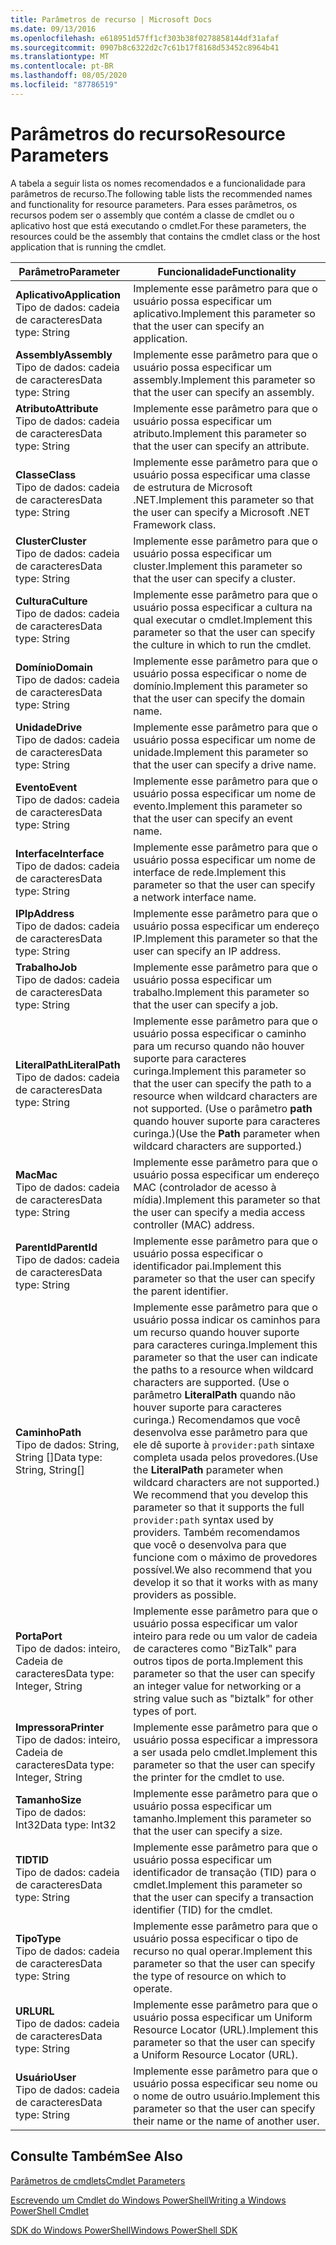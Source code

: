 ```yaml
---
title: Parâmetros de recurso | Microsoft Docs
ms.date: 09/13/2016
ms.openlocfilehash: e618951d57ff1cf303b38f0278858144df31afaf
ms.sourcegitcommit: 0907b8c6322d2c7c61b17f8168d53452c8964b41
ms.translationtype: MT
ms.contentlocale: pt-BR
ms.lasthandoff: 08/05/2020
ms.locfileid: "87786519"
---
```

# <a name="resource-parameters"></a><span data-ttu-id="ca10f-102">Parâmetros do recurso</span><span class="sxs-lookup"><span data-stu-id="ca10f-102">Resource Parameters</span></span>

<span data-ttu-id="ca10f-103">A tabela a seguir lista os nomes recomendados e a funcionalidade para parâmetros de recurso.</span><span class="sxs-lookup"><span data-stu-id="ca10f-103">The following table lists the recommended names and functionality for resource parameters.</span></span> <span data-ttu-id="ca10f-104">Para esses parâmetros, os recursos podem ser o assembly que contém a classe de cmdlet ou o aplicativo host que está executando o cmdlet.</span><span class="sxs-lookup"><span data-stu-id="ca10f-104">For these parameters, the resources could be the assembly that contains the cmdlet class or the host application that is running the cmdlet.</span></span>

|<span data-ttu-id="ca10f-105">Parâmetro</span><span class="sxs-lookup"><span data-stu-id="ca10f-105">Parameter</span></span>|<span data-ttu-id="ca10f-106">Funcionalidade</span><span class="sxs-lookup"><span data-stu-id="ca10f-106">Functionality</span></span>|
|---|---|
|<span data-ttu-id="ca10f-107">**Aplicativo**</span><span class="sxs-lookup"><span data-stu-id="ca10f-107">**Application**</span></span><br><span data-ttu-id="ca10f-108">Tipo de dados: cadeia de caracteres</span><span class="sxs-lookup"><span data-stu-id="ca10f-108">Data type: String</span></span>|<span data-ttu-id="ca10f-109">Implemente esse parâmetro para que o usuário possa especificar um aplicativo.</span><span class="sxs-lookup"><span data-stu-id="ca10f-109">Implement this parameter so that the user can specify an application.</span></span>|
|<span data-ttu-id="ca10f-110">**Assembly**</span><span class="sxs-lookup"><span data-stu-id="ca10f-110">**Assembly**</span></span><br><span data-ttu-id="ca10f-111">Tipo de dados: cadeia de caracteres</span><span class="sxs-lookup"><span data-stu-id="ca10f-111">Data type: String</span></span>|<span data-ttu-id="ca10f-112">Implemente esse parâmetro para que o usuário possa especificar um assembly.</span><span class="sxs-lookup"><span data-stu-id="ca10f-112">Implement this parameter so that the user can specify an assembly.</span></span>|
|<span data-ttu-id="ca10f-113">**Atributo**</span><span class="sxs-lookup"><span data-stu-id="ca10f-113">**Attribute**</span></span><br><span data-ttu-id="ca10f-114">Tipo de dados: cadeia de caracteres</span><span class="sxs-lookup"><span data-stu-id="ca10f-114">Data type: String</span></span>|<span data-ttu-id="ca10f-115">Implemente esse parâmetro para que o usuário possa especificar um atributo.</span><span class="sxs-lookup"><span data-stu-id="ca10f-115">Implement this parameter so that the user can specify an attribute.</span></span>|
|<span data-ttu-id="ca10f-116">**Classe**</span><span class="sxs-lookup"><span data-stu-id="ca10f-116">**Class**</span></span><br><span data-ttu-id="ca10f-117">Tipo de dados: cadeia de caracteres</span><span class="sxs-lookup"><span data-stu-id="ca10f-117">Data type: String</span></span>|<span data-ttu-id="ca10f-118">Implemente esse parâmetro para que o usuário possa especificar uma classe de estrutura de Microsoft .NET.</span><span class="sxs-lookup"><span data-stu-id="ca10f-118">Implement this parameter so that the user can specify a Microsoft .NET Framework class.</span></span>|
|<span data-ttu-id="ca10f-119">**Cluster**</span><span class="sxs-lookup"><span data-stu-id="ca10f-119">**Cluster**</span></span><br><span data-ttu-id="ca10f-120">Tipo de dados: cadeia de caracteres</span><span class="sxs-lookup"><span data-stu-id="ca10f-120">Data type: String</span></span>|<span data-ttu-id="ca10f-121">Implemente esse parâmetro para que o usuário possa especificar um cluster.</span><span class="sxs-lookup"><span data-stu-id="ca10f-121">Implement this parameter so that the user can specify a cluster.</span></span>|
|<span data-ttu-id="ca10f-122">**Cultura**</span><span class="sxs-lookup"><span data-stu-id="ca10f-122">**Culture**</span></span><br><span data-ttu-id="ca10f-123">Tipo de dados: cadeia de caracteres</span><span class="sxs-lookup"><span data-stu-id="ca10f-123">Data type: String</span></span>|<span data-ttu-id="ca10f-124">Implemente esse parâmetro para que o usuário possa especificar a cultura na qual executar o cmdlet.</span><span class="sxs-lookup"><span data-stu-id="ca10f-124">Implement this parameter so that the user can specify the culture in which to run the cmdlet.</span></span>|
|<span data-ttu-id="ca10f-125">**Domínio**</span><span class="sxs-lookup"><span data-stu-id="ca10f-125">**Domain**</span></span><br><span data-ttu-id="ca10f-126">Tipo de dados: cadeia de caracteres</span><span class="sxs-lookup"><span data-stu-id="ca10f-126">Data type: String</span></span>|<span data-ttu-id="ca10f-127">Implemente esse parâmetro para que o usuário possa especificar o nome de domínio.</span><span class="sxs-lookup"><span data-stu-id="ca10f-127">Implement this parameter so that the user can specify the domain name.</span></span>|
|<span data-ttu-id="ca10f-128">**Unidade**</span><span class="sxs-lookup"><span data-stu-id="ca10f-128">**Drive**</span></span><br><span data-ttu-id="ca10f-129">Tipo de dados: cadeia de caracteres</span><span class="sxs-lookup"><span data-stu-id="ca10f-129">Data type: String</span></span>|<span data-ttu-id="ca10f-130">Implemente esse parâmetro para que o usuário possa especificar um nome de unidade.</span><span class="sxs-lookup"><span data-stu-id="ca10f-130">Implement this parameter so that the user can specify a drive name.</span></span>|
|<span data-ttu-id="ca10f-131">**Evento**</span><span class="sxs-lookup"><span data-stu-id="ca10f-131">**Event**</span></span><br><span data-ttu-id="ca10f-132">Tipo de dados: cadeia de caracteres</span><span class="sxs-lookup"><span data-stu-id="ca10f-132">Data type: String</span></span>|<span data-ttu-id="ca10f-133">Implemente esse parâmetro para que o usuário possa especificar um nome de evento.</span><span class="sxs-lookup"><span data-stu-id="ca10f-133">Implement this parameter so that the user can specify an event name.</span></span>|
|<span data-ttu-id="ca10f-134">**Interface**</span><span class="sxs-lookup"><span data-stu-id="ca10f-134">**Interface**</span></span><br><span data-ttu-id="ca10f-135">Tipo de dados: cadeia de caracteres</span><span class="sxs-lookup"><span data-stu-id="ca10f-135">Data type: String</span></span>|<span data-ttu-id="ca10f-136">Implemente esse parâmetro para que o usuário possa especificar um nome de interface de rede.</span><span class="sxs-lookup"><span data-stu-id="ca10f-136">Implement this parameter so that the user can specify a network interface name.</span></span>|
|<span data-ttu-id="ca10f-137">**IP**</span><span class="sxs-lookup"><span data-stu-id="ca10f-137">**IpAddress**</span></span><br><span data-ttu-id="ca10f-138">Tipo de dados: cadeia de caracteres</span><span class="sxs-lookup"><span data-stu-id="ca10f-138">Data type: String</span></span>|<span data-ttu-id="ca10f-139">Implemente esse parâmetro para que o usuário possa especificar um endereço IP.</span><span class="sxs-lookup"><span data-stu-id="ca10f-139">Implement this parameter so that the user can specify an IP address.</span></span>|
|<span data-ttu-id="ca10f-140">**Trabalho**</span><span class="sxs-lookup"><span data-stu-id="ca10f-140">**Job**</span></span><br><span data-ttu-id="ca10f-141">Tipo de dados: cadeia de caracteres</span><span class="sxs-lookup"><span data-stu-id="ca10f-141">Data type: String</span></span>|<span data-ttu-id="ca10f-142">Implemente esse parâmetro para que o usuário possa especificar um trabalho.</span><span class="sxs-lookup"><span data-stu-id="ca10f-142">Implement this parameter so that the user can specify a job.</span></span>|
|<span data-ttu-id="ca10f-143">**LiteralPath**</span><span class="sxs-lookup"><span data-stu-id="ca10f-143">**LiteralPath**</span></span><br><span data-ttu-id="ca10f-144">Tipo de dados: cadeia de caracteres</span><span class="sxs-lookup"><span data-stu-id="ca10f-144">Data type: String</span></span>|<span data-ttu-id="ca10f-145">Implemente esse parâmetro para que o usuário possa especificar o caminho para um recurso quando não houver suporte para caracteres curinga.</span><span class="sxs-lookup"><span data-stu-id="ca10f-145">Implement this parameter so that the user can specify the path to a resource when wildcard characters are not supported.</span></span> <span data-ttu-id="ca10f-146">(Use o parâmetro **path** quando houver suporte para caracteres curinga.)</span><span class="sxs-lookup"><span data-stu-id="ca10f-146">(Use the **Path** parameter when wildcard characters are supported.)</span></span>|
|<span data-ttu-id="ca10f-147">**Mac**</span><span class="sxs-lookup"><span data-stu-id="ca10f-147">**Mac**</span></span><br><span data-ttu-id="ca10f-148">Tipo de dados: cadeia de caracteres</span><span class="sxs-lookup"><span data-stu-id="ca10f-148">Data type: String</span></span>|<span data-ttu-id="ca10f-149">Implemente esse parâmetro para que o usuário possa especificar um endereço MAC (controlador de acesso à mídia).</span><span class="sxs-lookup"><span data-stu-id="ca10f-149">Implement this parameter so that the user can specify a media access controller (MAC) address.</span></span>|
|<span data-ttu-id="ca10f-150">**ParentId**</span><span class="sxs-lookup"><span data-stu-id="ca10f-150">**ParentId**</span></span><br><span data-ttu-id="ca10f-151">Tipo de dados: cadeia de caracteres</span><span class="sxs-lookup"><span data-stu-id="ca10f-151">Data type: String</span></span>|<span data-ttu-id="ca10f-152">Implemente esse parâmetro para que o usuário possa especificar o identificador pai.</span><span class="sxs-lookup"><span data-stu-id="ca10f-152">Implement this parameter so that the user can specify the parent identifier.</span></span>|
|<span data-ttu-id="ca10f-153">**Caminho**</span><span class="sxs-lookup"><span data-stu-id="ca10f-153">**Path**</span></span><br><span data-ttu-id="ca10f-154">Tipo de dados: String, String []</span><span class="sxs-lookup"><span data-stu-id="ca10f-154">Data type: String, String[]</span></span>|<span data-ttu-id="ca10f-155">Implemente esse parâmetro para que o usuário possa indicar os caminhos para um recurso quando houver suporte para caracteres curinga.</span><span class="sxs-lookup"><span data-stu-id="ca10f-155">Implement this parameter so that the user can indicate the paths to a resource when wildcard characters are supported.</span></span> <span data-ttu-id="ca10f-156">(Use o parâmetro **LiteralPath** quando não houver suporte para caracteres curinga.) Recomendamos que você desenvolva esse parâmetro para que ele dê suporte à `provider:path` sintaxe completa usada pelos provedores.</span><span class="sxs-lookup"><span data-stu-id="ca10f-156">(Use the **LiteralPath** parameter when wildcard characters are not supported.) We recommend that you develop this parameter so that it supports the full `provider:path` syntax used by providers.</span></span> <span data-ttu-id="ca10f-157">Também recomendamos que você o desenvolva para que funcione com o máximo de provedores possível.</span><span class="sxs-lookup"><span data-stu-id="ca10f-157">We also recommend that you develop it so that it works with as many providers as possible.</span></span>|
|<span data-ttu-id="ca10f-158">**Porta**</span><span class="sxs-lookup"><span data-stu-id="ca10f-158">**Port**</span></span><br><span data-ttu-id="ca10f-159">Tipo de dados: inteiro, Cadeia de caracteres</span><span class="sxs-lookup"><span data-stu-id="ca10f-159">Data type: Integer, String</span></span>|<span data-ttu-id="ca10f-160">Implemente esse parâmetro para que o usuário possa especificar um valor inteiro para rede ou um valor de cadeia de caracteres como "BizTalk" para outros tipos de porta.</span><span class="sxs-lookup"><span data-stu-id="ca10f-160">Implement this parameter so that the user can specify an integer value for networking or a string value such as "biztalk" for other types of port.</span></span>|
|<span data-ttu-id="ca10f-161">**Impressora**</span><span class="sxs-lookup"><span data-stu-id="ca10f-161">**Printer**</span></span><br><span data-ttu-id="ca10f-162">Tipo de dados: inteiro, Cadeia de caracteres</span><span class="sxs-lookup"><span data-stu-id="ca10f-162">Data type: Integer, String</span></span>|<span data-ttu-id="ca10f-163">Implemente esse parâmetro para que o usuário possa especificar a impressora a ser usada pelo cmdlet.</span><span class="sxs-lookup"><span data-stu-id="ca10f-163">Implement this parameter so that the user can specify the printer for the cmdlet to use.</span></span>|
|<span data-ttu-id="ca10f-164">**Tamanho**</span><span class="sxs-lookup"><span data-stu-id="ca10f-164">**Size**</span></span><br><span data-ttu-id="ca10f-165">Tipo de dados: Int32</span><span class="sxs-lookup"><span data-stu-id="ca10f-165">Data type: Int32</span></span>|<span data-ttu-id="ca10f-166">Implemente esse parâmetro para que o usuário possa especificar um tamanho.</span><span class="sxs-lookup"><span data-stu-id="ca10f-166">Implement this parameter so that the user can specify a size.</span></span>|
|<span data-ttu-id="ca10f-167">**TID**</span><span class="sxs-lookup"><span data-stu-id="ca10f-167">**TID**</span></span><br><span data-ttu-id="ca10f-168">Tipo de dados: cadeia de caracteres</span><span class="sxs-lookup"><span data-stu-id="ca10f-168">Data type: String</span></span>|<span data-ttu-id="ca10f-169">Implemente esse parâmetro para que o usuário possa especificar um identificador de transação (TID) para o cmdlet.</span><span class="sxs-lookup"><span data-stu-id="ca10f-169">Implement this parameter so that the user can specify a transaction identifier (TID) for the cmdlet.</span></span>|
|<span data-ttu-id="ca10f-170">**Tipo**</span><span class="sxs-lookup"><span data-stu-id="ca10f-170">**Type**</span></span><br><span data-ttu-id="ca10f-171">Tipo de dados: cadeia de caracteres</span><span class="sxs-lookup"><span data-stu-id="ca10f-171">Data type: String</span></span>|<span data-ttu-id="ca10f-172">Implemente esse parâmetro para que o usuário possa especificar o tipo de recurso no qual operar.</span><span class="sxs-lookup"><span data-stu-id="ca10f-172">Implement this parameter so that the user can specify the type of resource on which to operate.</span></span>|
|<span data-ttu-id="ca10f-173">**URL**</span><span class="sxs-lookup"><span data-stu-id="ca10f-173">**URL**</span></span><br><span data-ttu-id="ca10f-174">Tipo de dados: cadeia de caracteres</span><span class="sxs-lookup"><span data-stu-id="ca10f-174">Data type: String</span></span>|<span data-ttu-id="ca10f-175">Implemente esse parâmetro para que o usuário possa especificar um Uniform Resource Locator (URL).</span><span class="sxs-lookup"><span data-stu-id="ca10f-175">Implement this parameter so that the user can specify a Uniform Resource Locator (URL).</span></span>|
|<span data-ttu-id="ca10f-176">**Usuário**</span><span class="sxs-lookup"><span data-stu-id="ca10f-176">**User**</span></span><br><span data-ttu-id="ca10f-177">Tipo de dados: cadeia de caracteres</span><span class="sxs-lookup"><span data-stu-id="ca10f-177">Data type: String</span></span>|<span data-ttu-id="ca10f-178">Implemente esse parâmetro para que o usuário possa especificar seu nome ou o nome de outro usuário.</span><span class="sxs-lookup"><span data-stu-id="ca10f-178">Implement this parameter so that the user can specify their name or the name of another user.</span></span>|

## <a name="see-also"></a><span data-ttu-id="ca10f-179">Consulte Também</span><span class="sxs-lookup"><span data-stu-id="ca10f-179">See Also</span></span>

[<span data-ttu-id="ca10f-180">Parâmetros de cmdlets</span><span class="sxs-lookup"><span data-stu-id="ca10f-180">Cmdlet Parameters</span></span>](./cmdlet-parameters.md)

[<span data-ttu-id="ca10f-181">Escrevendo um Cmdlet do Windows PowerShell</span><span class="sxs-lookup"><span data-stu-id="ca10f-181">Writing a Windows PowerShell Cmdlet</span></span>](./writing-a-windows-powershell-cmdlet.md)

[<span data-ttu-id="ca10f-182">SDK do Windows PowerShell</span><span class="sxs-lookup"><span data-stu-id="ca10f-182">Windows PowerShell SDK</span></span>](../windows-powershell-reference.md)
